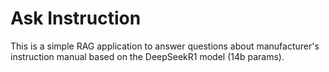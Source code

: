 # Ask Instruction

This is a simple RAG application to answer questions about manufacturer's instruction manual based on the DeepSeekR1 model (14b params).

